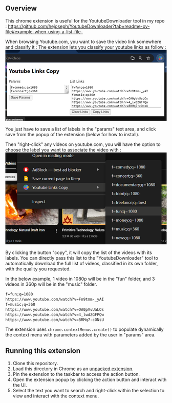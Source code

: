 ## Overview

This chrome extension is useful for the YoutubeDownloader tool in my repo : https://github.com/hejoseph/YoutubeDownloader?tab=readme-ov-file#example-when-using-a-list-file-

When browsing Youtube.com, you want to save the video link somewhere and classify it : The extension lets you classify your youtube links as follow :
![youtube links](readme_images/1.png)

You just have to save a list of labels in the "params" text area, and click save from the popup of the extension (below for how to install). 

Then "right-click" any videos on youtube.com, you will have the option to choose the label you want to associate the video with :
![youtube links](readme_images/2.png)

By clicking the button "copy", it will copy the list of the videos with its labels.
You can directly pass this list to the "YoutubeDownloader" tool to automatically download the full list of videos, classified in its own folder, with the quality you requested.

In the below example, 1 video in 1080p will be in the "fun" folder, and 3 videos in 360p will be in the "music" folder.

```
f=fun;q=1080
https://www.youtube.com/watch?v=Fn9tmm-_yAI
f=music;q=360
https://www.youtube.com/watch?v=OA0pVvUaLOs
https://www.youtube.com/watch?v=4_lwdZGFPQw
https://www.youtube.com/watch?v=BRMq7-cONsU
```

The extension uses `chrome.contextMenus.create()` to populate dynamically the context menu with parameters added by the user in "params" area. 

## Running this extension

1. Clone this repository.
2. Load this directory in Chrome as an [unpacked extension](https://developer.chrome.com/docs/extensions/mv3/getstarted/development-basics/#load-unpacked).
3. Pin the extension to the taskbar to access the action button.
4. Open the extension popup by clicking the action button and interact with the UI.
5. Select the text you want to search and right-click within the selection to view and interact with the context menu.
